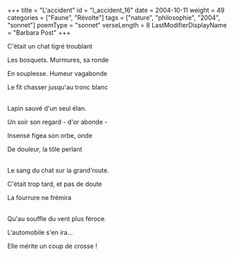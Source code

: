 +++
title = "L'accident"
id = "l_accident_16"
date = 2004-10-11
weight = 49
categories = ["Faune", "Révolte"]
tags = ["nature", "philosophie", "2004", "sonnet"]
poemType = "sonnet"
verseLength = 8
LastModifierDisplayName = "Barbara Post"
+++

C'était un chat tigré troublant

Les bosquets. Murmures, sa ronde

En souplesse. Humeur vagabonde

Le fit chasser jusqu'au tronc blanc

 \
Lapin sauvé d'un seul élan.

Un soir son regard - d'or abonde -

Insensé figea son orbe, onde

De douleur, la tôle perlant

 \
Le sang du chat sur la grand'route.

C'était trop tard, et pas de doute

La fourrure ne frémira

 \
Qu'au souffle du vent plus féroce.

L'automobile s'en ira...

Elle mérite un coup de crosse !
